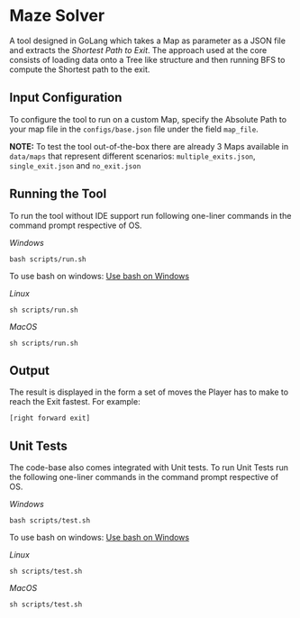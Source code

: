# Maze Solver

A tool designed in GoLang which takes a Map as parameter as a JSON file and extracts the *Shortest Path to Exit*.
The approach used at the core consists of loading data onto a Tree like structure and then running BFS to compute the Shortest path to the exit.




## Input Configuration

To configure the tool to run on a custom Map, specify the Absolute Path to your map file in the `configs/base.json` file under the field `map_file`.

**NOTE:** To test the tool out-of-the-box there are already 3 Maps available in `data/maps` that represent different scenarios: `multiple_exits.json`, `single_exit.json` and `no_exit.json` 





## Running the Tool

To run the tool without IDE support run following one-liner commands in the command prompt respective of OS.

*Windows*

 `bash scripts/run.sh`

 To use bash on windows: [Use bash on Windows](https://www.thewindowsclub.com/how-to-run-sh-or-shell-script-file-in-windows-10)

*Linux*

 `sh scripts/run.sh`

*MacOS* 

 `sh scripts/run.sh`




## Output

The result is displayed in the form a set of moves the Player has to make to reach the Exit fastest. For example:

`[right forward exit]`



## Unit Tests

The code-base also comes integrated with Unit tests.
To run Unit Tests run the following one-liner commands in the command prompt respective of OS.

*Windows*

 `bash scripts/test.sh`

 To use bash on windows: [Use bash on Windows](https://www.thewindowsclub.com/how-to-run-sh-or-shell-script-file-in-windows-10)

*Linux*

 `sh scripts/test.sh`

*MacOS* 

 `sh scripts/test.sh`


